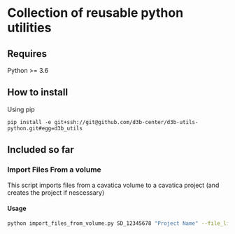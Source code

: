 # Collection of reusable python utilities

## Requires

Python >= 3.6

## How to install

Using pip

`pip install -e git+ssh://git@github.com/d3b-center/d3b-utils-python.git#egg=d3b_utils`

## Included so far

### Import Files From a volume

This script imports files from a cavatica volume to a cavatica project (and creates the project if nescessary)

#### Usage

```bash
python import_files_from_volume.py SD_12345678 "Project Name" --file_list filelist.csv
```

